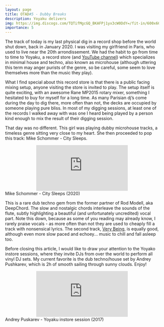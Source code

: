 ```yaml
---
layout: page
title: OTAD#5 - Dubby Breaks
description: Yoyaku delivers
img: https://img.discogs.com/TQTifMgcGQ_BKAFPj1yx3cW0DdY=/fit-in/600x600/filters:strip_icc():format(jpeg):mode_rgb():quality(90)/discogs-images/R-13165596-1554160553-7212.jpeg.jpg
importance: 5
---
```


The track of today is my last physical dig in a record shop before the world shut down, back in January 2020. I was visiting my girlfriend in Paris, who used to live near the 20th arrondissement. We had the habit to go from time to time to Yoyaku, a record store (and [YouTube channel](https://www.youtube.com/channel/UCtSYkZGP9nkvXPMQgjeEIow)) which specializes in minimal house and techno, also known as microhouse (although uttering this term may anger purists of the genre, so be careful, some seem to love themselves more than the music they play).

What I find special about this record store is that there is a public facing mixing setup, anyone visiting the store is invited to play. The setup itself is quite exciting, with an awesome Rane MP2015 rotary mixer, something I hesitated to buy for myself for a long time. As many Parisian dj’s come during the day to dig there, more often than not, the decks are occupied by someone playing pure bliss. In most of my digging sessions, at least one of the records I walked away with was one I heard being played by a person kind enough to mix the result of their digging session.

That day was no different. This girl was playing dubby microhouse tracks, a timeless genre sitting very close to my heart. She then proceeded to pop this track: Mike Schommer - City Sleeps.

<div class="row">
    <div class="col-sm mt-3 mt-md-0 video" align="center">
        <iframe src="https://www.youtube.com/embed/uYT9y0ZNXfk" frameborder="0" allow="accelerometer; autoplay; encrypted-media; gyroscope; picture-in-picture" allowfullscreen></iframe>
    </div>
</div>

<div class="caption">
    Mike Schommer - City Sleeps (2020)
</div>

This is a rare dub techno gem from the former partner of Rod Modell, aka DeepChord. The slow and nostalgic chords interleave the sounds of the flute, subtly highlighting a beautiful (and unfortunately uncredited) vocal part. Note this down, because as some of you reading may already know, I rarely praise vocals - as more often than not they are used to cheaply fill a track with nonsensical lyrics. The second track, [Very Being](https://youtu.be/Y8G-0VymSyk), is equally good, although even more slow paced and echoey... music to chill and fall asleep too.

Before closing this article, I would like to draw your attention to the Yoyako instore sessions, where they invite DJs from over the world to perform all vinyl DJ sets. My current favorite is the dub techno/house set by Andrey Pushkarev, which is 2h of smooth sailing through sunny clouds. Enjoy!

<div class="row">
    <div class="col-sm mt-3 mt-md-0 video" align="center">
        <iframe src="https://www.youtube.com/embed/-8H0Jc1GfKE" frameborder="0" allow="accelerometer; autoplay; encrypted-media; gyroscope; picture-in-picture" allowfullscreen></iframe>
    </div>
</div>

<div class="caption">
    Andrey Puskarev - Yoyaku instore session (2017)
</div>
